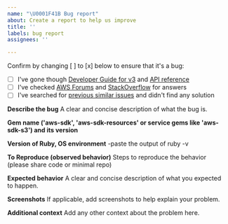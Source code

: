 ```yaml
---
name: "\U0001F41B Bug report"
about: Create a report to help us improve
title: ''
labels: bug report
assignees: ''

---
```


Confirm by changing [ ] to [x] below to ensure that it's a bug:
- [ ] I've gone though [Developer Guide for v3](https://docs.aws.amazon.com/sdk-for-ruby/v3/developer-guide/welcome.html) and [API reference](https://docs.aws.amazon.com/sdk-for-ruby/v3/api/index.html)
- [ ] I've checked [AWS Forums](https://forums.aws.amazon.com) and [StackOverflow](https://stackoverflow.com/questions/tagged/aws-sdk-ruby) for answers
- [ ] I've searched for [previous similar issues](https://github.com/aws/aws-sdk-js/issues) and didn't find any solution
  
**Describe the bug**
A clear and concise description of what the bug is.

**Gem name ('aws-sdk', 'aws-sdk-resources' or service gems like 'aws-sdk-s3') and its version**


**Version of Ruby, OS environment**
-paste the output of ruby -v


**To Reproduce (observed behavior)**
Steps to reproduce the behavior (please share code or minimal repo)

**Expected behavior**
A clear and concise description of what you expected to happen.

**Screenshots**
If applicable, add screenshots to help explain your problem.

**Additional context**
Add any other context about the problem here.
